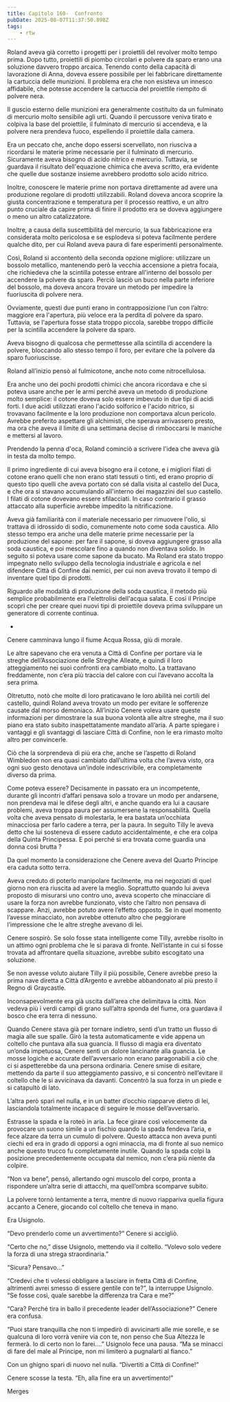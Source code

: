 ```yaml
---
title: Capitolo 160-  Confronto
pubDate: 2025-08-07T11:37:50.898Z
tags:
    - rtw
---
```







Roland aveva già corretto i progetti per i proiettili del revolver molto tempo prima. Dopo tutto, proiettili di piombo circolari e polvere da sparo erano una soluzione davvero troppo arcaica. Tenendo conto della capacità di lavorazione di Anna, doveva essere possibile per lei fabbricare direttamente la cartuccia delle munizioni. Il problema era che non esisteva un innesco affidabile, che potesse accendere la cartuccia del proiettile riempito di polvere nera.


Il guscio esterno delle munizioni era generalmente costituito da un fulminato di mercurio molto sensibile agli urti. Quando il percussore veniva tirato e colpiva la base del proiettile, il fulminato di mercurio si accendeva, e la polvere nera prendeva fuoco, espellendo il proiettile dalla camera.


Era un peccato che, anche dopo essersi scervellato, non riusciva a ricordarsi le materie prime necessarie per il fulminato di mercurio. Sicuramente aveva bisogno di acido nitrico e mercurio. Tuttavia, se guardava il risultato dell'equazione chimica che aveva scritto, era evidente che quelle due sostanze insieme avrebbero prodotto solo acido nitrico.


Inoltre, conoscere le materie prime non portava direttamente ad avere una produzione regolare di prodotti utilizzabili. Roland doveva ancora scoprire la giusta concentrazione e temperatura per il processo reattivo, e un altro punto cruciale da capire prima di finire il prodotto era se doveva aggiungere o meno un altro catalizzatore.


Inoltre, a causa della suscettibilità del mercurio, la sua fabbricazione era considerata molto pericolosa e se esplodeva si poteva facilmente perdere qualche dito, per cui Roland aveva paura di fare esperimenti personalmente.


Così, Roland si accontentò della seconda opzione migliore: utilizzare un bossolo metallico, mantenendo però la vecchia accensione a pietra focaia, che richiedeva che la scintilla potesse entrare all'interno del bossolo per accendere la polvere da sparo. Perciò lasciò un buco nella parte inferiore del bossolo, ma doveva ancora trovare un metodo per impedire la fuoriuscita di polvere nera.


Ovviamente, questi due punti erano in contrapposizione l’un con l’altro: maggiore era l'apertura, più veloce era la perdita di polvere da sparo. Tuttavia, se l'apertura fosse stata troppo piccola, sarebbe troppo difficile per la scintilla accendere la polvere da sparo.


Aveva bisogno di qualcosa che permettesse alla scintilla di accendere la polvere, bloccando allo stesso tempo il foro, per evitare che la polvere da sparo fuoriuscisse.


Roland all’inizio pensò al fulmicotone, anche noto come nitrocellulosa.


Era anche uno dei pochi prodotti chimici che ancora ricordava e che si poteva usare anche per le armi perché aveva un metodo di produzione molto semplice: il cotone doveva solo essere imbevuto in due tipi di acidi forti. I due acidi utilizzati erano l'acido solforico e l'acido nitrico, si trovavano facilmente e la loro produzione non comportava alcun pericolo. Avrebbe preferito aspettare gli alchimisti, che sperava arrivassero presto, ma ora che aveva il limite di una settimana decise di rimboccarsi le maniche e mettersi al lavoro.


Prendendo la penna d'oca, Roland cominciò a scrivere l'idea che aveva già in testa da molto tempo.


Il primo ingrediente di cui aveva bisogno era il cotone, e i migliori filati di cotone erano quelli che non erano stati tessuti o tinti, ed erano proprio di questo tipo quelli che aveva portato con sé dalla visita al castello del Duca, e che ora si stavano accumulando all'interno dei magazzini del suo castello. I filati di cotone dovevano essere sfilacciati. In caso contrario il grasso attaccato alla superficie avrebbe impedito la nitrificazione.


Aveva già familiarità con il materiale necessario per rimuovere l'olio, si trattava di idrossido di sodio, comunemente noto come soda caustica. Allo stesso tempo era anche una delle materie prime necessarie per la produzione del sapone: per fare il sapone, si doveva aggiungere grasso alla soda caustica, e poi mescolare fino a quando non diventava solido. In seguito si poteva usare come sapone da bucato. Ma Roland era stato troppo impegnato nello sviluppo della tecnologia industriale e agricola e nel difendere Città di Confine dai nemici, per cui non aveva trovato il tempo di inventare quel tipo di prodotti.


Riguardo alle modalità di produzione della soda caustica, il metodo più semplice probabilmente era l'elettrolisi dell'acqua salata. E così il Principe scoprì che per creare quei nuovi tipi di proiettile doveva prima sviluppare un generatore di corrente continua.


*


Cenere camminava lungo il fiume Acqua Rossa, giù di morale.


Le altre sapevano che era venuta a Città di Confine per portare via le streghe dell’Associazione delle Streghe Alleate, e quindi il loro atteggiamento nei suoi confronti era cambiato molto. La trattavano freddamente, non c’era più traccia del calore con cui l’avevano accolta la sera prima.


Oltretutto, notò che molte di loro praticavano le loro abilità nei cortili del castello, quindi Roland aveva trovato un modo per evitare le sofferenze causate dal morso demoniaco. All’inizio Cenere voleva usare queste informazioni per dimostrare la sua buona volontà alle altre streghe, ma il suo piano era stato subito inaspettatamente mandato all’aria. A parte spiegare i vantaggi e gli svantaggi di lasciare Città di Confine, non le era rimasto molto altro per convincerle.


Ciò che la sorprendeva di più era che, anche se l’aspetto di Roland Wimbledon non era quasi cambiato dall’ultima volta che l’aveva visto, ora ogni suo gesto denotava un’indole indescrivibile, era completamente diverso da prima.


Come poteva essere? Decisamente in passato era un incompetente, durante gli incontri d’affari pensava solo a trovare un modo per andarsene, non prendeva mai le difese degli altri, e anche quando era lui a causare problemi, aveva troppa paura per assumersene la responsabilità. Quella volta che aveva pensato di molestarla, le era bastata un’occhiata minacciosa per farlo cadere a terra, per la paura. In seguito Tilly le aveva detto che lui sosteneva di essere caduto accidentalmente, e che era colpa della Quinta Principessa. E poi perché si era trovata come guardia una donna così brutta ?


Da quel momento la considerazione che Cenere aveva del Quarto Principe era caduta sotto terra.


Aveva creduto di poterlo manipolare facilmente, ma nei negoziati di quel giorno non era riuscita ad avere la meglio. Soprattutto quando lui aveva proposto di misurarsi uno contro uno, aveva scoperto che minacciare di usare la forza non avrebbe funzionato, visto che l’altro non pensava di scappare. Anzi, avrebbe potuto avere l’effetto opposto. Se in quel momento l’avesse minacciato, non avrebbe ottenuto altro che peggiorare l’impressione che le altre streghe avevano di lei.


Cenere sospirò. Se solo fosse stata intelligente come Tilly, avrebbe risolto in un attimo ogni problema che le si parava di fronte. Nell’istante in cui si fosse trovata ad affrontare quella situazione, avrebbe subito escogitato una soluzione.


Se non avesse voluto aiutare Tilly il più possibile, Cenere avrebbe preso la prima nave diretta a Città d’Argento e avrebbe abbandonato al più presto il Regno di Graycastle.


Inconsapevolmente era già uscita dall’area che delimitava la città. Non vedeva più i verdi campi di grano sull’altra sponda del fiume, ora guardava il bosco che era terra di nessuno.


Quando Cenere stava già per tornare indietro, sentì d’un tratto un flusso di magia alle sue spalle. Girò la testa automaticamente e vide appena un coltello che puntava alla sua guancia. Il flusso di magia era diventato un’onda impetuosa, Cenere sentì un dolore lancinante alla guancia. Le mosse logiche e accurate dell’avversario non erano paragonabili a ciò che ci si aspetterebbe da una persona ordinaria. Cenere smise di esitare, mettendo da parte il suo atteggiamento passivo, e si concentrò nell’evitare il coltello che le si avvicinava da davanti. Concentrò la sua forza in un piede e si catapultò di lato.


L’altra però sparì nel nulla, e in un batter d’occhio riapparve dietro di lei, lasciandola totalmente incapace di seguire le mosse dell’avversario.


Estrasse la spada e la roteò in aria. La fece girare così velocemente da provocare un suono simile a un fischio quando la spada fendeva l’aria, e fece alzare da terra un cumulo di polvere. Questo attacca non aveva punti ciechi ed era in grado di opporsi a ogni minaccia, ma di fronte al suo nemico anche questo trucco fu completamente inutile. Quando la spada colpì la posizione precedentemente occupata dal nemico, non c’era più niente da colpire.


“Non va bene”, pensò, allertando ogni muscolo del corpo, pronta a rispondere un’altra serie di attacchi, ma quell’ombra scomparve subito.


La polvere tornò lentamente a terra, mentre di nuovo riappariva quella figura accanto a Cenere, giocando col coltello che teneva in mano.


Era Usignolo.


“Devo prenderlo come un avvertimento?” Cenere si accigliò.


“Certo che no,” disse Usignolo, mettendo via il coltello. “Volevo solo vedere la forza di una strega straordinaria.”


“Sicura? Pensavo…”


“Credevi che ti volessi obbligare a lasciare in fretta Città di Confine, altrimenti avrei smesso di essere gentile con te?”, la interruppe Usignolo. “Se fosse così, quale sarebbe la differenza tra Cara e me?”


“Cara? Perché tira in ballo il precedente leader dell’Associazione?” Cenere era confusa.


“Puoi stare tranquilla che non ti impedirò di avvicinarti alle mie sorelle, e se qualcuna di loro vorrà venire via con te, non penso che Sua Altezza le fermerà. Io di certo non lo farei….” Usignolo fece una pausa. “Ma se minacci di fare del male al Principe, non mi limiterò a pugnalarti al fianco.”


Con un ghigno sparì di nuovo nel nulla. “Divertiti a Città di Confine!”


Cenere scosse la testa. “Eh, alla fine era un avvertimento!”


Merges
                                


                                



